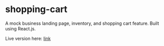 # shopping-cart

A mock business landing page, inventory, and shopping cart feature. Built using React.js.

Live version here: <a href="https://etchmon.github.io/shopping-cart/">link</a>
